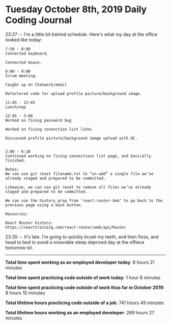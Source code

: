 # Tuesday October 8th, 2019 Daily Coding Journal


23:27 -- I'm a little bit behind schedule. Here's what my day at the office looked like today:
```
7:50 - 8:00
Connected keyboard.

Connected mouse.

8:00 - 9:00
Scrum meeting.

Caught up on Chatwork/email

Refactored code for upload profile picture/background image.

11:45 - 12:45
Lunch/nap

12:45 - 3:00
Worked on fixing password bug

Worked on fixing connection list links

Discussed profile picture/background image upload with QC.


3:00 - 6:10
Continued working on fixing connections list page, and basically finished.

Notes:
We can use git reset filename.txt to “un-add” a single file we’ve already staged and prepared to be committed.

Likewise, we can use git reset to remove all files we’ve already staged and prepared to be committed.

We can use the history prop from ‘react-router-dom’ to go back to the previous page using a back button.

Resources:

React Router history:
https://reacttraining.com/react-router/web/api/Router
```
23:35 -- It's late. I'm going to quickly brush my teeth, and then floss, and head to bed to avoid a miserable sleep deprived day at the offiece tomorrow lol.
___
**Total time spent working as an employed developer today**: 8 hours 21 minutes

**Total time spent practicing code outside of work today**: 1 hour 8 minutes

**Total time spent practicing code outside of work thus far in October 2019**: 8 hours 10 minutes

**Total lifetime hours practicing code outside of a job**: 741 hours 49 minutes

**Total lifetime hours working as an employed developer**: 269 hours 27 minutes
